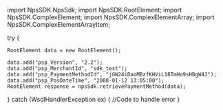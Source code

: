 import NpsSDK.NpsSdk;
import NpsSDK.RootElement;
import NpsSDK.ComplexElement;
import NpsSDK.ComplexElementArray;
import NpsSDK.ComplexElementArrayItem;

try {

    RootElement data = new RootElement();

    data.add("psp_Version", "2.2");
    data.add("psp_MerchantId", "sdk_test");
    data.add("psp_PaymentMethodId", "jGW24iDaoMBzfKHViL18TmHo9sHBgW4J");
    data.add("psp_PosDateTime", "2008-01-12 13:05:00");
    RootElement response = npsSdk.retrievePaymentMethod(data);

} catch (WsdlHandlerException ex) {
    //Code to handle error
}
